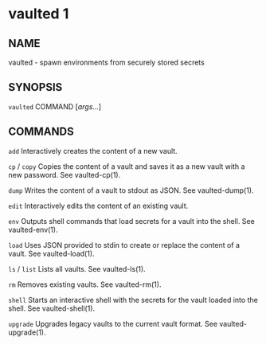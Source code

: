 vaulted 1
=========

NAME
----

vaulted - spawn environments from securely stored secrets

SYNOPSIS
--------

`vaulted` COMMAND [*args...*]

COMMANDS
--------

`add`
  Interactively creates the content of a new vault.

`cp` / `copy`
  Copies the content of a vault and saves it as a new vault with a new password. See vaulted-cp(1).

`dump`
  Writes the content of a vault to stdout as JSON. See vaulted-dump(1).

`edit`
  Interactively edits the content of an existing vault.

`env`
  Outputs shell commands that load secrets for a vault into the shell. See vaulted-env(1).

`load`
  Uses JSON provided to stdin to create or replace the content of a vault. See vaulted-load(1).

`ls` / `list`
  Lists all vaults. See vaulted-ls(1).

`rm`
  Removes existing vaults. See vaulted-rm(1).

`shell`
  Starts an interactive shell with the secrets for the vault loaded into the shell. See vaulted-shell(1).

`upgrade`
  Upgrades legacy vaults to the current vault format. See vaulted-upgrade(1).

